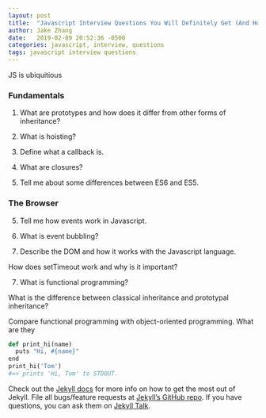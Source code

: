```yaml
---
layout: post
title:  "Javascript Interview Questions You Will Definitely Get (And How to Answer Them)"
author: Jake Zhang
date:   2019-02-09 20:52:36 -0500
categories: javascript, interview, questions
tags: javascript interview questions
---
```

JS is ubiquitious

### Fundamentals

1. What are prototypes and how does it differ from other forms of inheritance?

2. What is hoisting?

3. Define what a callback is.

4. What are closures?

5. Tell me about some differences between ES6 and ES5.

### The Browser

5. Tell me how events work in Javascript.

6. What is event bubbling?

7. Describe the DOM and how it works with the Javascript language.

How does setTimeout work and why is it important?

7. What is functional programming?

What is the difference between classical inheritance and prototypal inheritance?

Compare functional programming with object-oriented programming. What are they 

```py
def print_hi(name)
  puts "Hi, #{name}"
end
print_hi('Tom')
#=> prints 'Hi, Tom' to STDOUT.
```

Check out the [Jekyll docs][jekyll-docs] for more info on how to get the most out of Jekyll. File all bugs/feature requests at [Jekyll’s GitHub repo][jekyll-gh]. If you have questions, you can ask them on [Jekyll Talk][jekyll-talk].

[jekyll-docs]: https://jekyllrb.com/docs/home
[jekyll-gh]:   https://github.com/jekyll/jekyll
[jekyll-talk]: https://talk.jekyllrb.com/
